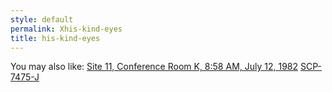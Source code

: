 ```yaml
---
style: default
permalink: Xhis-kind-eyes
title: his-kind-eyes
---
```

You may also like:
[Site 11, Conference Room K, 8:58 AM, July 12, 1982](http://scp-wiki.net/nope-not-typing-all-that)
[SCP-7475-J](http://scp-wiki.net/scp-7475-j)
